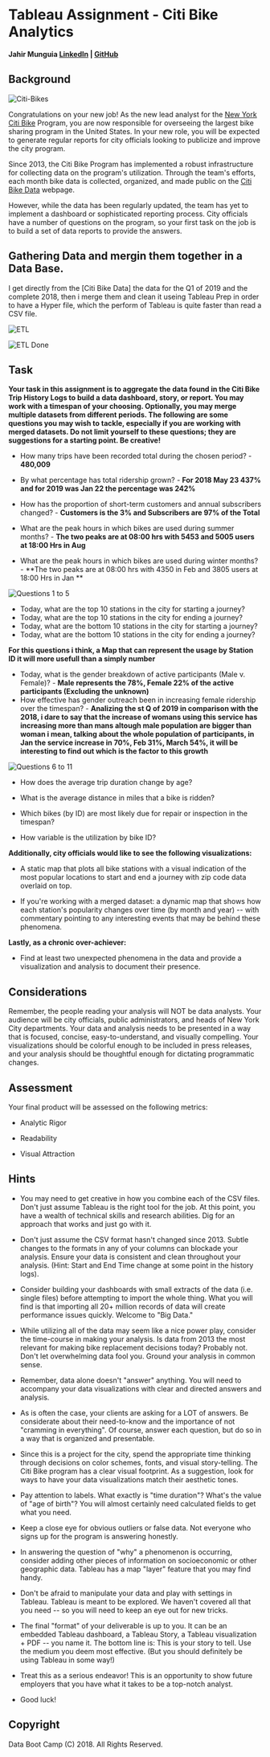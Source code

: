 # Tableau Assignment - Citi Bike Analytics

**Jahir Munguia [LinkedIn](https://www.linkedin.com/in/jahirmunguia/) | [GitHub](https://github.com/HaShAkO)**


## Background

![Citi-Bikes](Images/citibike.jpg)

Congratulations on your new job! As the new lead analyst for the [New York Citi Bike](https://en.wikipedia.org/wiki/Citi_Bike) Program, you are now responsible for overseeing the largest bike sharing program in the United States. In your new role, you will be expected to generate regular reports for city officials looking to publicize and improve the city program.

Since 2013, the Citi Bike Program has implemented a robust infrastructure for collecting data on the program's utilization. Through the team's efforts, each month bike data is collected, organized, and made public on the [Citi Bike Data](https://www.citibikenyc.com/system-data) webpage.

However, while the data has been regularly updated, the team has yet to implement a dashboard or sophisticated reporting process. City officials have a number of questions on the program, so your first task on the job is to build a set of data reports to provide the answers. 

## Gathering Data and mergin them together in a Data Base.

I get directly from the [Citi Bike Data] the data for the Q1 of 2019 and the complete 2018, then i merge them and clean it useing Tableau Prep in order to have a Hyper file, which the perform of Tableau is quite faster than read a CSV file.

![ETL](Images/ETL.png)

![ETL Done](Images/ETL_Done.png)


## Task

**Your task in this assignment is to aggregate the data found in the Citi Bike Trip History Logs to build a data dashboard, story, or report.  You may work with a timespan of your choosing. Optionally, you may merge multiple datasets from different periods. The following are some questions you may wish to tackle, especially if you are working with merged datasets. Do not limit yourself to these questions; they are suggestions for a starting point. Be creative!**

* How many trips have been recorded total during the chosen period? - **480,009**

* By what percentage has total ridership grown? - **For 2018 May 23 437% and for 2019 was Jan 22 the percentage was 242%**

* How has the proportion of short-term customers and annual subscribers changed? - **Customers is the 3% and Subscribers are 97% of the Total**

* What are the peak hours in which bikes are used during summer months? - **The two peaks are at 08:00 hrs with 5453 and 5005 users at 18:00 Hrs in Aug**

* What are the peak hours in which bikes are used during winter months? - **The two peaks are at 08:00 hrs with 4350 in Feb and 3805 users at 18:00 Hrs in Jan **

![Questions 1 to 5 ](Images/Questions_1_to_5.png)


* Today, what are the top 10 stations in the city for starting a journey?
* Today, what are the top 10 stations in the city for ending a journey? 
* Today, what are the bottom 10 stations in the city for starting a journey?
* Today, what are the bottom 10 stations in the city for ending a journey?

**For this questions i think, a Map that can represent the usage by Station ID it will more usefull than a simply number**

* Today, what is the gender breakdown of active participants (Male v. Female)? - **Male represents the 78%, Female 22% of the active participants (Excluding the unknown)**
* How effective has gender outreach been in increasing female ridership over the timespan? - **Analizing the st Q of 2019 in comparison with the 2018, i dare to say that the increase of womans using this service has increasing more than mans altough male population are bigger than woman i mean, talking about the whole population of participants, in Jan the service increase in 70%, Feb 31%, March 54%, it will be interesting to find out which is the factor to this growth**

![Questions 6 to 11 ](Images/Questions_6_to_11.png)

* How does the average trip duration change by age?

* What is the average distance in miles that a bike is ridden?

* Which bikes (by ID) are most likely due for repair or inspection in the timespan? 

* How variable is the utilization by bike ID?

**Additionally, city officials would like to see the following visualizations:**

* A static map that plots all bike stations with a visual indication of the most popular locations to start and end a journey with zip code data overlaid on top.

* If you're working with a merged dataset: a dynamic map that shows how each station's popularity changes over time (by month and year) -- with commentary pointing to any interesting events that may be behind these phenomena.

**Lastly, as a chronic over-achiever:**

* Find at least two unexpected phenomena in the data and provide a visualization and analysis to document their presence. 

## Considerations

Remember, the people reading your analysis will NOT be data analysts. Your audience will be city officials, public administrators, and heads of New York City departments. Your data and analysis needs to be presented in a way that is focused, concise, easy-to-understand, and visually compelling. Your visualizations should be colorful enough to be included in press releases, and your analysis should be thoughtful enough for dictating programmatic changes. 

## Assessment

Your final product will be assessed on the following metrics: 

* Analytic Rigor

* Readability

* Visual Attraction


## Hints

* You may need to get creative in how you combine each of the CSV files. Don't just assume Tableau is the right tool for the job. At this point, you have a wealth of technical skills and research abilities. Dig for an approach that works and just go with it.

* Don't just assume the CSV format hasn't changed since 2013. Subtle changes to the formats in any of your columns can blockade your analysis. Ensure your data is consistent and clean throughout your analysis. (Hint: Start and End Time change at some point in the history logs).

* Consider building your dashboards with small extracts of the data (i.e. single files) before attempting to import the whole thing. What you will find is that importing all 20+ million records of data will create performance issues quickly. Welcome to "Big Data."

* While utilizing all of the data may seem like a nice power play, consider the time-course in making your analysis. Is data from 2013 the most relevant for making bike replacement decisions today? Probably not. Don't let overwhelming data fool you. Ground your analysis in common sense.

* Remember, data alone doesn't "answer" anything. You will need to accompany your data visualizations with clear and directed answers and analysis. 

* As is often the case, your clients are asking for a LOT of answers. Be considerate about their need-to-know and the importance of not "cramming in everything". Of course, answer each question, but do so in a way that is organized and presentable. 

* Since this is a project for the city, spend the appropriate time thinking through decisions on color schemes, fonts, and visual story-telling. The Citi Bike program has a clear visual footprint. As a suggestion, look for ways to have your data visualizations match their aesthetic tones.

* Pay attention to labels. What exactly is "time duration"? What's the value of "age of birth"? You will almost certainly need calculated fields to get what you need.

* Keep a close eye for obvious outliers or false data. Not everyone who signs up for the program is answering honestly.

* In answering the question of "why" a phenomenon is occurring, consider adding other pieces of information on socioeconomic or other geographic data. Tableau has a map "layer" feature that you may find handy. 

* Don't be afraid to manipulate your data and play with settings in Tableau. Tableau is meant to be explored. We haven't covered all that you need -- so you will need to keep an eye out for new tricks. 

* The final "format" of your deliverable is up to you. It can be an embedded Tableau dashboard, a Tableau Story, a Tableau visualization + PDF -- you name it. The bottom line is: This is your story to tell. Use the medium you deem most effective. (But you should definitely be using Tableau in some way!)

* Treat this as a serious endeavor! This is an opportunity to show future employers that you have what it takes to be a top-notch analyst. 

* Good luck!

## Copyright

Data Boot Camp (C) 2018. All Rights Reserved.
